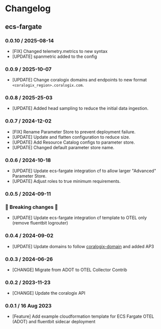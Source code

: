 # Changelog

## ecs-fargate
<!-- To add a new entry write: -->
<!-- ### version / full date -->
<!-- * [Update/Bug fix] message that describes the changes that you apply -->
### 0.0.10 / 2025-08-14
* [FIX] Changed telemetry.metrics to new syntax
* [UPDATE] spanmetric added to the config

### 0.0.9 / 2025-10-07
* [UPDATE] Change coralogix domains and endpoints to new format `<coralogix_region>.coralogix.com`.

### 0.0.8 / 2025-25-03
* [UPDATE] Added head sampling to reduce the initial data ingestion.

### 0.0.7 / 2024-12-02
* [FIX] Rename Parameter Store to prevent deployment failure.
* [UPDATE] Update and flatten configuration to reduce size.
* [UPDATE] Add Resource Catalog configs to parameter store.
* [UPDATE] Changed default parameter store name.

### 0.0.6 / 2024-10-18
* [UPDATE] Update ecs-fargate integration cf to allow larger "Advanced" Parameter Store.
* [UPDATE] Adjust roles to true minimum requirements.

### 0.0.5 / 2024-09-11
### 🛑 Breaking changes 🛑
* [UPDATE] Update ecs-fargate integration cf template to OTEL only (remove fluentbit logrouter)

### 0.0.4 / 2024-09-02
* [UPDATE] Update domains to follow [coralogix-domain](coralogix.com/docs/coralogix-domain) and added AP3

### 0.0.3 / 2024-06-26
* [CHANGE] Migrate from ADOT to OTEL Collector Contrib

### 0.0.2 / 2023-11-23
* [CHANGE] Update the coralogix API
  
### 0.0.1 / 16 Aug 2023
* [Feature] Add example cloudformation template for ECS Fargate OTEL (ADOT) and fluentbit sidecar deployment
